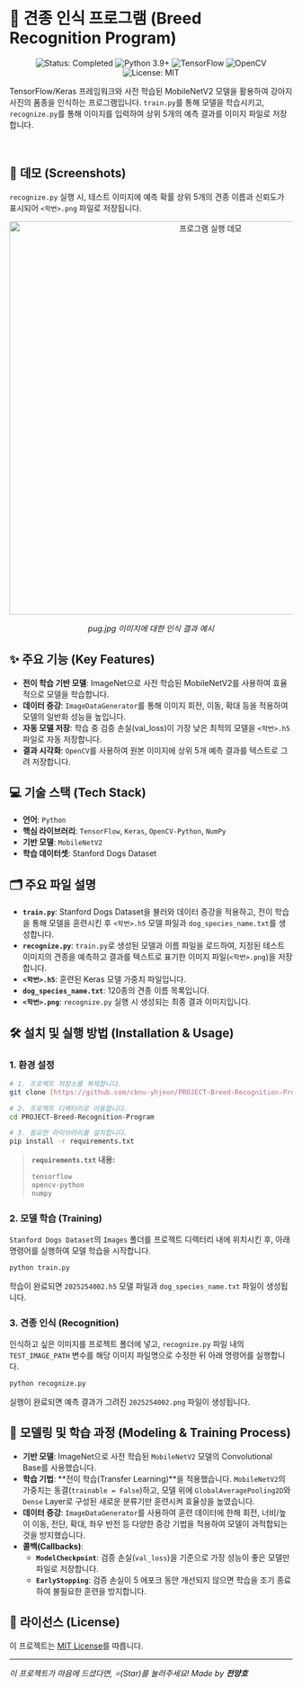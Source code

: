 # 🐶 견종 인식 프로그램 (Breed Recognition Program)

<p align="center">
  <img src="https://img.shields.io/badge/status-completed-brightgreen?style=for-the-badge" alt="Status: Completed"/>
  <img src="https://img.shields.io/badge/python-3.9+-blue?style=for-the-badge&logo=python" alt="Python 3.9+"/>
  <img src="https://img.shields.io/badge/tensorflow-FF6F00?style=for-the-badge&logo=tensorflow" alt="TensorFlow"/>
  <img src="https://img.shields.io/badge/opencv-5C3EE8?style=for-the-badge&logo=opencv" alt="OpenCV"/>
  <img src="https://img.shields.io/badge/License-MIT-yellow?style=for-the-badge" alt="License: MIT"/>
</p>

TensorFlow/Keras 프레임워크와 사전 학습된 MobileNetV2 모델을 활용하여 강아지 사진의 품종을 인식하는 프로그램입니다. `train.py`를 통해 모델을 학습시키고, `recognize.py`를 통해 이미지를 입력하여 상위 5개의 예측 결과를 이미지 파일로 저장합니다.

<br>

## 📸 데모 (Screenshots)

`recognize.py` 실행 시, 테스트 이미지에 예측 확률 상위 5개의 견종 이름과 신뢰도가 표시되어 `<학번>.png` 파일로 저장됩니다.

<p align="center">
  <img src="<결과_예시_이미지_경로/2025254002.png>" alt="프로그램 실행 데모" width="700"/>
  <em><p align="center">pug.jpg 이미지에 대한 인식 결과 예시</p></em>
</p>

## ✨ 주요 기능 (Key Features)

- **전이 학습 기반 모델**: ImageNet으로 사전 학습된 MobileNetV2를 사용하여 효율적으로 모델을 학습합니다.
- **데이터 증강**: `ImageDataGenerator`를 통해 이미지 회전, 이동, 확대 등을 적용하여 모델의 일반화 성능을 높입니다.
- **자동 모델 저장**: 학습 중 검증 손실(val_loss)이 가장 낮은 최적의 모델을 `<학번>.h5` 파일로 자동 저장합니다.
- **결과 시각화**: `OpenCV`를 사용하여 원본 이미지에 상위 5개 예측 결과를 텍스트로 그려 저장합니다.

## 💻 기술 스택 (Tech Stack)

- **언어**: `Python`
- **핵심 라이브러리**: `TensorFlow`, `Keras`, `OpenCV-Python`, `NumPy`
- **기반 모델**: `MobileNetV2`
- **학습 데이터셋**: Stanford Dogs Dataset

## 🗂️ 주요 파일 설명

- **`train.py`**: Stanford Dogs Dataset을 불러와 데이터 증강을 적용하고, 전이 학습을 통해 모델을 훈련시킨 후 `<학번>.h5` 모델 파일과 `dog_species_name.txt`를 생성합니다.
- **`recognize.py`**: `train.py`로 생성된 모델과 이름 파일을 로드하여, 지정된 테스트 이미지의 견종을 예측하고 결과를 텍스트로 표기한 이미지 파일(`<학번>.png`)을 저장합니다.
- **`<학번>.h5`**: 훈련된 Keras 모델 가중치 파일입니다.
- **`dog_species_name.txt`**: 120종의 견종 이름 목록입니다.
- **`<학번>.png`**: `recognize.py` 실행 시 생성되는 최종 결과 이미지입니다.

## 🛠️ 설치 및 실행 방법 (Installation & Usage)

### 1. 환경 설정

```bash
# 1. 프로젝트 저장소를 복제합니다.
git clone [https://github.com/cbnu-yhjeon/PROJECT-Breed-Recognition-Program.git](https://github.com/cbnu-yhjeon/PROJECT-Breed-Recognition-Program.git)

# 2. 프로젝트 디렉터리로 이동합니다.
cd PROJECT-Breed-Recognition-Program

# 3. 필요한 라이브러리를 설치합니다.
pip install -r requirements.txt
```
> **`requirements.txt` 내용:**
> ```txt
> tensorflow
> opencv-python
> numpy
> ```

### 2. 모델 학습 (Training)

`Stanford Dogs Dataset`의 `Images` 폴더를 프로젝트 디렉터리 내에 위치시킨 후, 아래 명령어를 실행하여 모델 학습을 시작합니다.
```bash
python train.py
```
학습이 완료되면 `2025254002.h5` 모델 파일과 `dog_species_name.txt` 파일이 생성됩니다.

### 3. 견종 인식 (Recognition)

인식하고 싶은 이미지를 프로젝트 폴더에 넣고, `recognize.py` 파일 내의 `TEST_IMAGE_PATH` 변수를 해당 이미지 파일명으로 수정한 뒤 아래 명령어를 실행합니다.
```bash
python recognize.py
```
실행이 완료되면 예측 결과가 그려진 `2025254002.png` 파일이 생성됩니다.

## 🚀 모델링 및 학습 과정 (Modeling & Training Process)

- **기반 모델**: ImageNet으로 사전 학습된 `MobileNetV2` 모델의 Convolutional Base를 사용했습니다.
- **학습 기법**: **전이 학습(Transfer Learning)**을 적용했습니다. `MobileNetV2`의 가중치는 동결(`trainable = False`)하고, 모델 위에 `GlobalAveragePooling2D`와 `Dense` Layer로 구성된 새로운 분류기만 훈련시켜 효율성을 높였습니다.
- **데이터 증강**: `ImageDataGenerator`를 사용하여 훈련 데이터에 한해 회전, 너비/높이 이동, 전단, 확대, 좌우 반전 등 다양한 증강 기법을 적용하여 모델이 과적합되는 것을 방지했습니다.
- **콜백(Callbacks)**:
    - **`ModelCheckpoint`**: 검증 손실(`val_loss`)을 기준으로 가장 성능이 좋은 모델만 파일로 저장합니다.
    - **`EarlyStopping`**: 검증 손실이 5 에포크 동안 개선되지 않으면 학습을 조기 종료하여 불필요한 훈련을 방지합니다.

## 📜 라이선스 (License)

이 프로젝트는 [MIT License](LICENSE)를 따릅니다.

---
*이 프로젝트가 마음에 드셨다면, ⭐(Star)를 눌러주세요!*
*Made by **전양호***
